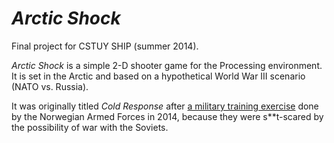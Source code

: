 _Arctic Shock_
===============

Final project for CSTUY SHIP (summer 2014).

_Arctic Shock_ is a simple 2-D shooter game for the Processing environment. It is set in the Arctic and based on a hypothetical World War III scenario (NATO vs. Russia).

It was originally titled _Cold Response_ after [a military training exercise](http://mil.no/excercises/coldresponse/Pages/default.aspx) done by the Norwegian Armed Forces in 2014, because they were s**t-scared by the possibility of war with the Soviets.
